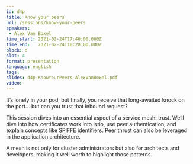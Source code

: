 ```yaml
---
id: d4p
title: Know your peers
url: /sessions/know-your-peers
speakers:
 - Alex Van Boxel
time_start: 2021-02-24T17:40:00.000Z
time_end:   2021-02-24T18:20:00.000Z
block: d
slot: 4
format: presentation
language: english
tags:
slides: d4p-KnowYourPeers-AlexVanBoxel.pdf
video: 
---
```


It’s lonely in your pod, but finally, you receive that long-awaited knock on the port... but can you trust that inbound request? 

This session dives into an essential aspect of a service mesh: trust. We’ll dive into how certificates work into Istio, use peer authentication, and explain concepts like SPIFFE identifiers. Peer thrust can also be leveraged in the application architecture. 

A mesh is not only for cluster administrators but also for architects and developers, making it well worth to highlight those patterns.
